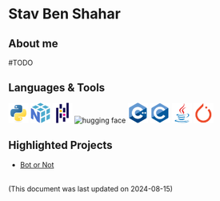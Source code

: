 <!-- markdownlint-disable MD033 MD041-->

<div >
<h1>
Stav Ben Shahar
</h1>
<div >

<h2>
About me
</h2>
#TODO
</div>
<div >
<h2>
Languages & Tools
</h2>
<img src="https://raw.githubusercontent.com/devicons/devicon/master/icons/python/python-original.svg" width="40" height="40" alt="python" />
<img src="https://raw.githubusercontent.com/devicons/devicon/master/icons/numpy/numpy-original.svg" width="40" height="40" alt="numpy" />
<img src="https://raw.githubusercontent.com/devicons/devicon/master/icons/pandas/pandas-original.svg" width="40" height="40" alt="pandas" />
<img src="https://huggingface.co/front/assets/huggingface_logo-noborder.svg" width="40" height="40" alt="hugging face" />
<img src="https://raw.githubusercontent.com/devicons/devicon/master/icons/cplusplus/cplusplus-original.svg" width="40" height="40" alt="cplusplus" />
<img src="https://raw.githubusercontent.com/devicons/devicon/master/icons/c/c-original.svg" width="40" height="40" alt="c" />
<img src="https://raw.githubusercontent.com/devicons/devicon/master/icons/java/java-original.svg" width="40" height="40" alt="java" />
<img src="https://raw.githubusercontent.com/devicons/devicon/master/icons/pytorch/pytorch-original.svg" width="40" height="40" alt="pytorch" />
</div>
<div >
<h2>
Highlighted Projects
</h2>
<ul>
<li>
	<a href="https://www.github.com/danielnachumdev/quickpub](https://github.com/stavBenShahar/Bot-or-Not" >
Bot or Not</a>


</li>
</ul>
</div>
</br>
(This document was last updated on 2024-08-15)
</div>
